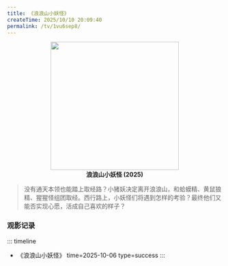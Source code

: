 ```yaml
---
title: 《浪浪山小妖怪》
createTime: 2025/10/10 20:09:40
permalink: /tv/1vu6sep8/
---
```


<p align="center">
  <img src="https://img0.baidu.com/it/u=818995517,1803237279&fm=253&fmt=auto&app=120&f=JPEG?w=500&h=833" width="300"><br>
  <b>浪浪山小妖怪 (2025)</b>
</p>

>没有通天本领也能踏上取经路？小猪妖决定离开浪浪山，和蛤蟆精、黄鼠狼精、猩猩怪组团取经。西行路上，小妖怪们将遇到怎样的考验？最终他们又能否实现心愿，活成自己喜欢的样子？

### 观影记录

::: timeline
- 《浪浪山小妖怪》
  time=2025-10-06 type=success
:::